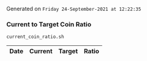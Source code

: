 Generated on `Friday 24-September-2021 at 12:22:35`

### Current to Target Coin Ratio
`current_coin_ratio.sh`

Date|Current|Target|Ratio
---|---|---|---
